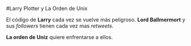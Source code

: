 #Larry Plotter y La Orden de Unix

El código de **Larry** cada vez se vuelve más peligroso.
**Lord Ballmermort** y sus *followers* tienen cada vez mas *retweets*.

**La orden de Uniz** quiere enfrentarse a ellos.
